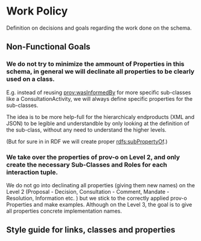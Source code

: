 # Work Policy
Definition on decisions and goals regarding the work done on the schema.

## Non-Functional Goals

### We do not try to minimize the ammount of Properties in this schema, in general we will declinate all properties to be clearly used on a class.

E.g. instead of reusing [prov:wasInformedBy](http://www.w3.org/ns/prov#wasInformedBy) for more specific sub-classes like a ConsultationActivity, we will always define specific properties for the sub-classes.

The idea is to be more help-full for the hierarchicaly endproducts (XML and JSON) to be legible and understandble by only looking at the definition of the sub-class, without any need to understand the higher levels. 

(But for sure in in RDF we will create proper [rdfs:subPropertyOf](https://www.w3.org/TR/rdf12-schema/#ch_subpropertyof).)

### We take over the properties of prov-o on Level 2, and only create the necessary Sub-Classes and Roles for each interaction tuple.

We do not go into declinating all properties (giving them new names) on the Level 2 (Proposal - Decision, Consultation - Comment, Mandate - Resolution, Information etc. ) but we stick to the correctly applied prov-o Properties and make examples. Although on the Level 3, the goal is to give all properties concrete implementation names.

## Style guide for links, classes and properties
